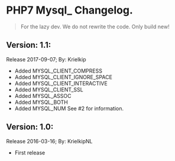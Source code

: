 # PHP7 Mysql_ Changelog.
> For the lazy dev. We do not rewrite the code. Only build new!

## Version: 1.1:
Release 2017-09-07;
By: Krielkip
- Added MYSQL_CLIENT_COMPRESS
- Added MYSQL_CLIENT_IGNORE_SPACE
- Added MYSQL_CLIENT_INTERACTIVE
- Added MYSQL_CLIENT_SSL
- Added MYSQL_ASSOC
- Added MYSQL_BOTH
- Added MYSQL_NUM
See #2 for information.

## Version: 1.0:
Release 2016-03-16;
By: KrielkipNL
- First release
